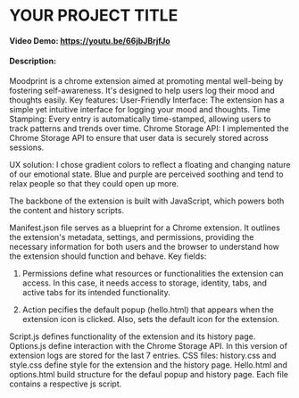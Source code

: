 # YOUR PROJECT TITLE
#### Video Demo:  https://youtu.be/66jbJBrjfJo
#### Description:
Moodprint is a chrome extension aimed at promoting mental well-being by fostering self-awareness.  It's designed to help users log their mood and thoughts easily.
Key features:
User-Friendly Interface: The extension has a simple yet intuitive interface for logging your mood and thoughts.
Time Stamping: Every entry is automatically time-stamped, allowing users to track patterns and trends over time.
Chrome Storage API: I implemented the Chrome Storage API to ensure that user data is securely stored across sessions.

UX solution: I chose gradient colors to reflect a floating and changing nature of our emotional state. Blue and purple are perceived soothing and tend to relax people so that they could open up more.


The backbone of the extension is built with JavaScript, which powers both the content and history scripts.


Manifest.json file serves as a blueprint for a Chrome extension. It outlines the extension's metadata, settings, and permissions, providing the necessary information for both users and the browser to understand how the extension should function and behave.
Key fields:
1) Permissions define what resources or functionalities the extension can access. In this case, it needs access to storage, identity, tabs, and active tabs for its intended functionality.

2) Action pecifies the default popup (hello.html) that appears when the extension icon is clicked. Also, sets the default icon for the extension.

Script.js defines functionality of the extension and its history page.
Options.js define interaction with the Chrome Storage API. In this version of extension logs are stored for the last 7 entries.
CSS files: history.css and style.css define style for the extension and the history page.
Hello.html and options.html build structure for the defaul popup and history page. Each file contains a respective js script.
